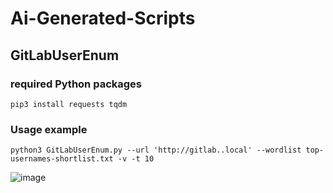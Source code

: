 # Ai-Generated-Scripts
## GitLabUserEnum
### required Python packages
```
pip3 install requests tqdm
```
### Usage example
```
python3 GitLabUserEnum.py --url 'http://gitlab..local' --wordlist top-usernames-shortlist.txt -v -t 10
```
![image](https://github.com/user-attachments/assets/457e58d0-5984-4dcc-be97-7bc1d35fb70f)
